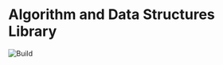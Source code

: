 # Algorithm and Data Structures Library

![Build](https://github.com/Sho372/algds/workflows/Build/badge.svg)
